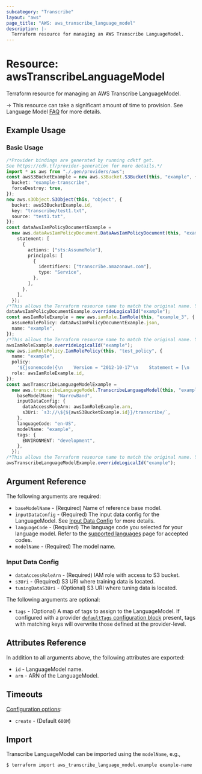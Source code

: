 ```yaml
---
subcategory: "Transcribe"
layout: "aws"
page_title: "AWS: aws_transcribe_language_model"
description: |-
  Terraform resource for managing an AWS Transcribe LanguageModel.
---
```


# Resource: awsTranscribeLanguageModel

Terraform resource for managing an AWS Transcribe LanguageModel.

\-> This resource can take a significant amount of time to provision. See Language Model [FAQ](https://aws.amazon.com/transcribe/faqs/) for more details.

## Example Usage

### Basic Usage

```typescript
/*Provider bindings are generated by running cdktf get.
See https://cdk.tf/provider-generation for more details.*/
import * as aws from "./.gen/providers/aws";
const awsS3BucketExample = new aws.s3Bucket.S3Bucket(this, "example", {
  bucket: "example-transcribe",
  forceDestroy: true,
});
new aws.s3Object.S3Object(this, "object", {
  bucket: awsS3BucketExample.id,
  key: "transcribe/test1.txt",
  source: "test1.txt",
});
const dataAwsIamPolicyDocumentExample =
  new aws.dataAwsIamPolicyDocument.DataAwsIamPolicyDocument(this, "example_2", {
    statement: [
      {
        actions: ["sts:AssumeRole"],
        principals: [
          {
            identifiers: ["transcribe.amazonaws.com"],
            type: "Service",
          },
        ],
      },
    ],
  });
/*This allows the Terraform resource name to match the original name. You can remove the call if you don't need them to match.*/
dataAwsIamPolicyDocumentExample.overrideLogicalId("example");
const awsIamRoleExample = new aws.iamRole.IamRole(this, "example_3", {
  assumeRolePolicy: dataAwsIamPolicyDocumentExample.json,
  name: "example",
});
/*This allows the Terraform resource name to match the original name. You can remove the call if you don't need them to match.*/
awsIamRoleExample.overrideLogicalId("example");
new aws.iamRolePolicy.IamRolePolicy(this, "test_policy", {
  name: "example",
  policy:
    '${jsonencode({\n    Version = "2012-10-17"\n    Statement = [\n      {\n        Action = [\n          "s3:GetObject",\n          "s3:ListBucket",\n        ]\n        Effect   = "Allow"\n        Resource = ["*"]\n      },\n    ]\n  })}',
  role: awsIamRoleExample.id,
});
const awsTranscribeLanguageModelExample =
  new aws.transcribeLanguageModel.TranscribeLanguageModel(this, "example_5", {
    baseModelName: "NarrowBand",
    inputDataConfig: {
      dataAccessRoleArn: awsIamRoleExample.arn,
      s3Uri: `s3://\${${awsS3BucketExample.id}}/transcribe/`,
    },
    languageCode: "en-US",
    modelName: "example",
    tags: {
      ENVIRONMENT: "development",
    },
  });
/*This allows the Terraform resource name to match the original name. You can remove the call if you don't need them to match.*/
awsTranscribeLanguageModelExample.overrideLogicalId("example");

```

## Argument Reference

The following arguments are required:

* `baseModelName` - (Required) Name of reference base model.
* `inputDataConfig` - (Required) The input data config for the LanguageModel. See [Input Data Config](#input-data-config) for more details.
* `languageCode` - (Required) The language code you selected for your language model. Refer to the [supported languages](https://docs.aws.amazon.com/transcribe/latest/dg/supported-languages.html) page for accepted codes.
* `modelName` - (Required) The model name.

### Input Data Config

* `dataAccessRoleArn` - (Required) IAM role with access to S3 bucket.
* `s3Uri` - (Required) S3 URI where training data is located.
* `tuningDataS3Uri` - (Optional) S3 URI where tuning data is located.

The following arguments are optional:

* `tags` - (Optional) A map of tags to assign to the LanguageModel. If configured with a provider [`defaultTags` configuration block](/docs/providers/aws/index.html#default_tags-configuration-block) present, tags with matching keys will overwrite those defined at the provider-level.

## Attributes Reference

In addition to all arguments above, the following attributes are exported:

* `id` - LanguageModel name.
* `arn` - ARN of the LanguageModel.

## Timeouts

[Configuration options](https://developer.hashicorp.com/terraform/language/resources/syntax#operation-timeouts):

* `create` - (Default `600M`)

## Import

Transcribe LanguageModel can be imported using the `modelName`, e.g.,

```console
$ terraform import aws_transcribe_language_model.example example-name
```
